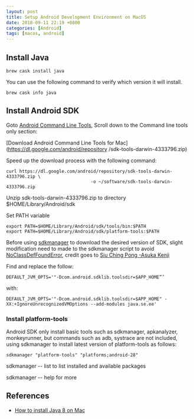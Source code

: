 ```yaml
---
layout: post
title: Setup Android Development Environment on MacOS
date: 2018-09-11 22:19 +0800
categories: [Android]
tags: [macos, android]
---
```


## Install Java

``` shell
brew cask install java
```

You can use the following command to verify which version it will install.
```shell
brew cask info java
```

## Install Android SDK

Goto [Android Command Line Tools](https://developer.android.com/studio/),
Scroll down to the Command line tools only section:

[Download Android Command Line Tools for Mac](https://dl.google.com/android/repository
/sdk-tools-darwin-4333796.zip)

Speed up the download process with the following command:
```shell
curl https://dl.google.com/android/repository/sdk-tools-darwin-4333796.zip \
                                -o ~/software/sdk-tools-darwin-4333796.zip
```

Unzip sdk-tools-darwin-4333796.zip to directory $HOME/Library/Android/sdk

Set PATH variable
```
export PATH=$HOME/Library/Android/sdk/tools/bin:$PATH
export PATH=$HOME/Library/Android/sdk/platform-tools:$PATH
```

Before using [sdkmanager](https://developer.android.com/studio/command-line/sdkmanager)
to download the desired version of SDK, slight modification need to made to the sdkmanager
script to avoid [NoClassDefFoundError](https://stackoverflow.com/a/47150411/5411817),
credit goes to [Siu Ching Pong -Asuka Kenji](https://stackoverflow.com/users/142239/siu-ching-pong-asuka-kenji)

Find and replace the follow:
```shell
DEFAULT_JVM_OPTS='"-Dcom.android.sdklib.toolsdir=$APP_HOME”’
```
with:
```shell
DEFAULT_JVM_OPTS='"-Dcom.android.sdklib.toolsdir=$APP_HOME" -XX:+IgnoreUnrecognizedVMOptions --add-modules java.se.ee'
```

### Install platform-tools
Android SDK only install basic tools such as sdkmanager, apkanalyzer, monkeyrunner,
but commands such as adb, systrace are not included, using sdkmanager to install
latest version of platform-tools as follows:
```shell
sdkmanager "platform-tools" "platforms;android-28"
```

sdkmanager -- list to list installed and available packages

sdkmanager -- help for more

## References
- [How to install Java 8 on Mac](https://stackoverflow.com/questions/24342886/how-to-install-java-8-on-mac)
